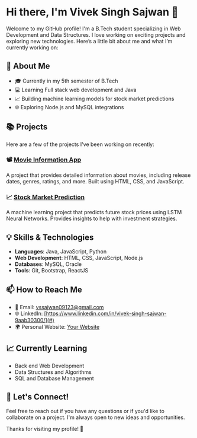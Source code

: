 # Hi there, I'm Vivek Singh Sajwan 👋

Welcome to my GitHub profile! I'm a B.Tech student specializing in Web Development and Data Structures. I love working on exciting projects and exploring new technologies. Here’s a little bit about me and what I’m currently working on:

## 🌟 About Me
- 🎓 Currently in my 5th semester of B.Tech
- 💻 Learning Full stack web development and Java
- 📈 Building machine learning models for stock market predictions
- 🌐 Exploring Node.js and MySQL integrations

## 📚 Projects
Here are a few of the projects I've been working on recently:

### 📽 [Movie Information App](#)
A project that provides detailed information about movies, including release dates, genres, ratings, and more. Built using HTML, CSS, and JavaScript.

### 📈 [Stock Market Prediction](#)
A machine learning project that predicts future stock prices using LSTM Neural Networks. Provides insights to help with investment strategies.

## 💡 Skills & Technologies
- **Languages**: Java, JavaScript, Python
- **Web Development**: HTML, CSS, JavaScript, Node.js
- **Databases**: MySQL, Oracle
- **Tools**: Git, Bootstrap, ReactJS

## 📫 How to Reach Me
- 📧 Email: [vssajwan09123@gmail.com](mailto:vssajwan09123@gmail.com)
- 🌐 LinkedIn: [https://www.linkedin.com/in/vivek-singh-sajwan-9aab30300/](#)
- 🌍 Personal Website: [Your Website](#)

## 📈 Currently Learning
- Back end Web Development
- Data Structures and Algorithms
- SQL and Database Management

## 💬 Let's Connect!
Feel free to reach out if you have any questions or if you'd like to collaborate on a project. I'm always open to new ideas and opportunities.

Thanks for visiting my profile! 🚀

